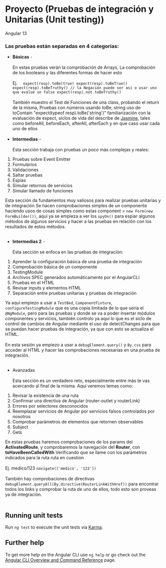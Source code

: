 # Proyecto (Pruebas de integración y Unitarias (Unit testing))

Angular 13
### Las pruebas están separadas en 4 categorías:

* **Básicas** -
<br/><br/>
  En estas pruebas verán la comprobación de Arrays, La comprobación de los booleans y las diferentes formas de hacer esto
  <br/><br/>
 Ej. 
`  expect(resp).toBe(true)
  expect(resp).toBeTrue()
  expect(resp).toBeTruthy()
  // la Negación puede ser asi o usar uno que evalué un false
  expect(resp).not.toBeTruthy()`
  <br/><br/>
  También muestro el Test de Funciones de una class, probando el return de la misma, Pruebas con números usando toBe, string uso de toContain "expect(typeof resp).toBe('string')" familiarización con la evaluación de expect, 
siclos de vida del describe de [Jasmine](https://jasmine.github.io/api/3.10/global), tales como beforeAll, beforeEach, afterAll, afterEach y en que caso usar cada uno de ellos
  <br/><br/>
* **Intermedias** -
  <br/><br/>
Esta sección trabaja con pruebas un poco más complejas y reales:

1. Pruebas sobre Event Emitter 
2. Formularios 
3. Validaciones 
4. Saltar pruebas 
5. Espías 
6. Simular retornos de servicios 
7. Simular llamado de funciones

Esta sección da fundamentos muy valiosos para realizar pruebas unitarias y de integración
Se hacen comprobaciones simples de un componente haciendo usos de cosas simples como estas 
component = `new Form(new FormBuilder())`, 
aquí ya se empieza a ver los `spyOn()` para espiar algunos métodos de algunos servicios y hacer a las pruebas en relación con los resultados de estos métodos.
<br/><br/>
* **Intermedias 2** -
  <br/><br/>
Esta sección se enfoca en las pruebas de integración:
  <br/>
1. Aprender la configuración básica de una prueba de integración 
2. Comprobación básica de un componente 
3. TestingModule 
4. Archivos SPEC generados automáticamente por el AngularCLI 
5. Pruebas en el HTML 
6. Revisar inputs y elementos HTML 
7. Separación entre pruebas unitarias y pruebas de integración

Ya aquí empiezo a usar a `TestBed`, `ComponentFixture`, `configureTestingModule` que es una copia limitada de lo que sería el `@NgModule`, pero para las pruebas y
donde se va a poder insertar módulos componentes y servicios, también controlo ya aquí lo que es el siclo de control de cambios de Angular mediante el uso de detectChanges 
para que se puedan hacer pruebas de integración, ya que con esto se actualiza el HTML.
  <br/><br/>
  En esta sesión ya empiezo a usar a `debugElement.query()` y `By.css` para acceder al HTML y hacer las comprobaciones necesarias en una prueba de integración.
  <br/><br/>
* Avanzadas
  <br/><br/>
Esta sección es un verdadero reto, especialmente entre más te vas acercando al final de la misma. Aquí veremos temas como:

1. Revisar la existencia de una ruta 
2. Confirmar una directiva de Angular (router-outlet y routerLink)
3. Errores por selectores desconocidos 
4. Reemplazar servicios de Angular por servicios falsos controlados por nosotros
5. Comprobar parámetros de elementos que retornen observables 
6. Subject 
7. Gets 
  
En estas pruebas haremos comprobaciones de los params del **ActivatedRoute**, y comprobaremos la navegación del **Router**,
con **toHaveBeenCalledWith** Verificando que se llame con los parámetros indicados para la ruta ruta en cuestion
  <br/><br/> Ej. medico/123 
`navigate(['medico', '123'])`
  <br/><br/>
También hay comprobaciones de directivas `debugElement.queryAll(By.directive(RouterLinkWithHref))` para encontrar todos los links y comprobar la ruta de uno de ellos, todo esto son proveas ya de integración.
  <br/><br/>
  
## Running unit tests

Run `ng test` to execute the unit tests via [Karma](https://karma-runner.github.io).
## Further help

To get more help on the Angular CLI use `ng help` or go check out the [Angular CLI Overview and Command Reference](https://angular.io/cli) page.

